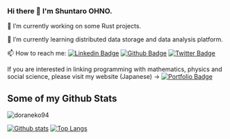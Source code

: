 ### Hi there 👋 I'm Shuntaro OHNO.

🔭 I’m currently working on some Rust projects.

🌱 I’m currently learning distributed data storage and data analysis platform.

📫 How to reach me:
[![Linkedin Badge](https://img.shields.io/badge/-ShuntaroOHNO-0072b1?style=flat&logo=Linkedin&logoColor=white&link=http://linkedin.com/in/shuntaro-ohno-925b89161/)](http://linkedin.com/in/shuntaro-ohno-925b89161/)
[![Github Badge](https://img.shields.io/badge/-doraneko94-grey?style=flat&logo=github&logoColor=white&link=https://github.com/doraneko94/)](https://www.github.com/doraneko94/)
[![Twitter Badge](https://img.shields.io/badge/-doraneko_b1f-00acee?style=flat&logo=twitter&logoColor=white&link=https://twitter.com/doraneko_b1f/)](https://www.twitter.com/doranekob1f/)

If you are interested in linking programming with mathematics, physics and social science, please visit my website (Japanese) -> 
[![Portfolio Badge](https://img.shields.io/badge/ushitora-net-blue?style=flat&link=http://ushitora.net//)](http://ushitora.net//)

## Some of my Github Stats
<p align=left> <img src=https://komarev.com/ghpvc/?username=doraneko94 alt=doraneko94 /> </p>

[![Github stats](https://github-readme-stats.vercel.app/api?username=doraneko94&show_icons=true&include_all_commits=true)](https://github.com/doraneko94/github-readme-stats)
[![Top Langs](https://github-readme-stats.vercel.app/api/top-langs/?username=doraneko94&layout=compact)](https://github.com/doraneko94/github-readme-stats)

<!--
**doraneko94/doraneko94** is a ✨ _special_ ✨ repository because its `README.md` (this file) appears on your GitHub profile.

Here are some ideas to get you started:

- 🔭 I’m currently working on ...
- 🌱 I’m currently learning ...
- 👯 I’m looking to collaborate on ...
- 🤔 I’m looking for help with ...
- 💬 Ask me about ...
- 📫 How to reach me: ...
- 😄 Pronouns: ...
- ⚡ Fun fact: ...
-->
